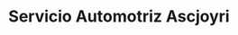 ---
title: "Servicio Automotriz Ascjoyri"
url: /san-andres-cholula/servicio-automotriz-ascjoyri/
shop: Allgemein
---